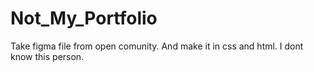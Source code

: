 # Not_My_Portfolio
Take figma file from open comunity. And make it in css and html. I dont know this person.
